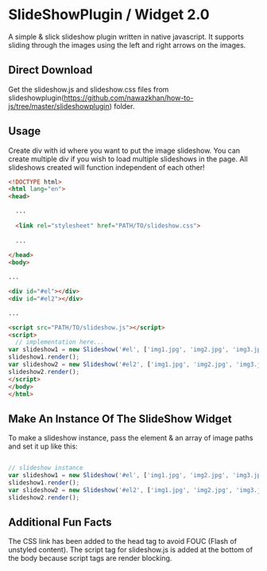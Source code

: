 # SlideShowPlugin / Widget 2.0
A simple & slick slideshow plugin written in native javascript. It supports sliding through the images using the left and right
arrows on the images.

## Direct Download

Get the slideshow.js and slideshow.css files from slideshowplugin(https://github.com/nawazkhan/how-to-js/tree/master/slideshowplugin) folder.

## Usage

Create div with id where you want to put the image slideshow. You can create multiple div if you wish to load multiple slideshows in the page. All slideshows created will function independent of each other!

```html
<!DOCTYPE html>
<html lang="en">
<head>

  ...
  
  <link rel="stylesheet" href="PATH/TO/slideshow.css">
  
  ...
  
</head>
<body>

...

<div id="#el"></div>
<div id="#el2"></div>

...

<script src="PATH/TO/slideshow.js"></script>
<script>
  // implementation here...
var slideshow1 = new Slideshow('#el', ['img1.jpg', 'img2.jpg', 'img3.jpg']);
slideshow1.render();
var slideshow2 = new Slideshow('#el2', ['img1.jpg', 'img2.jpg', 'img3.jpg']);
slideshow2.render();
</script>
</body>
</html>
```

## Make An Instance Of The SlideShow Widget

To make a slideshow instance, pass the element & an array of image paths and set it up like this:

```javascript

// slideshow instance
var slideshow1 = new Slideshow('#el', ['img1.jpg', 'img2.jpg', 'img3.jpg']);
slideshow1.render();
var slideshow2 = new Slideshow('#el2', ['img1.jpg', 'img2.jpg', 'img3.jpg']);
slideshow2.render();
```

## Additional Fun Facts

The CSS link has been added to the head tag to avoid FOUC (Flash of unstyled content). The script tag for slideshow.js is added at the bottom of the body because script tags are render blocking.
